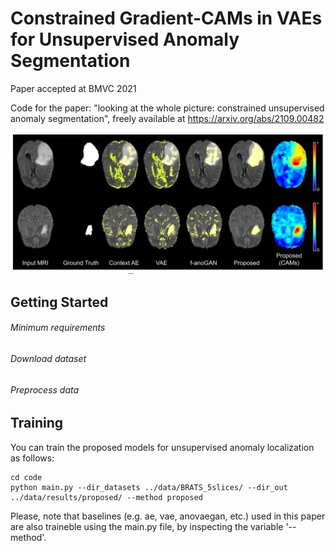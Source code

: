 # Constrained Gradient-CAMs in VAEs for Unsupervised Anomaly Segmentation
Paper accepted at BMVC 2021

Code for the paper: "looking at the whole picture: constrained unsupervised anomaly segmentation", freely available at
https://arxiv.org/abs/2109.00482

![This is an image](https://github.com/cvblab/anomaly_localization_vae_gcams/blob/main/figures/brats19_results_qualitative.png)

## Getting Started

###### Minimum requirements

###### Download dataset

###### Preprocess data

## Training

You can train the proposed models for unsupervised anomaly localization as follows:

```
cd code
python main.py --dir_datasets ../data/BRATS_5slices/ --dir_out ../data/results/proposed/ --method proposed
```

Please, note that baselines (e.g. ae, vae, anovaegan, etc.) used in this paper are also traineble using the main.py file, by inspecting the variable '--method'.

